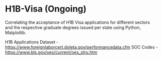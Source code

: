 # H1B-Visa (Ongoing)

Correlating the acceptance of H1B Visa applications for different sectors and the respective graduate degrees issued per state using Python, Matplotlib.

H1B Applications Dataset - https://www.foreignlaborcert.doleta.gov/performancedata.cfm
SOC Codes - https://www.bls.gov/oes/current/oes_stru.htm
